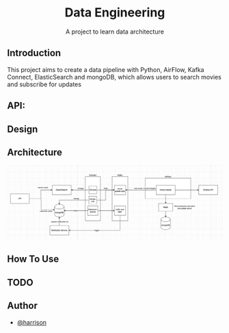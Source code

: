 <h1 align="center">Data Engineering</h1>

<p align="center">A project to learn data architecture</p>

## Introduction

This project aims to create a data pipeline with Python, AirFlow, Kafka Connect, ElasticSearch and mongoDB,
which allows users to search movies and subscribe for updates


## API:



## Design

## Architecture ##

![](graph/arch.png)

## How To Use

## TODO

## Author
- [@harrison](https://github.com/harrison-yck)